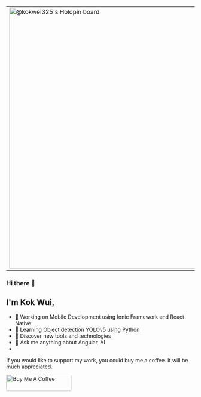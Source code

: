 
<table border="0">
 <tr>
   <td>
      <a href="https://holopin.me/kokwei325">
        <img
          src="https://holopin.me/kokwei325"
          alt="@kokwei325's Holopin board"
          width="700"
        />
      </a>
   </td>
    <td>
      <a href="https://app.daily.dev/kokwei325">
        <img src="https://api.daily.dev/devcards/79ca39994b55489f8b63eb7e66440792.png?r=g56" width="200" alt="Lai Kok Wui's Dev Card"/>
      </a>
    </td>
 </tr>
</table>


### Hi there 👋

## I'm Kok Wui,

- :telescope: Working on Mobile Development using Ionic Framework and React Native
- :seedling: Learning Object detection YOLOv5 using Python
- :blue_car: Discover new tools and technologies
- :speech_balloon: Ask me anything about Angular, AI
- 
If you would like to support my work, you could buy me a coffee. It will be much appreciated. 

<a href="https://www.buymeacoffee.com/kokwuilai" target="_blank"><img src="https://www.buymeacoffee.com/assets/img/custom_images/orange_img.png" alt="Buy Me A Coffee" style="height: 41px !important;width: 174px !important;box-shadow: 0px 3px 2px 0px rgba(190, 190, 190, 0.5) !important;-webkit-box-shadow: 0px 3px 2px 0px rgba(190, 190, 190, 0.5) !important;" ></a>
